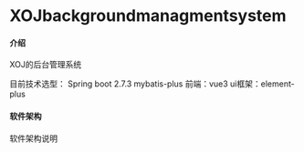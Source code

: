 # XOJbackgroundmanagmentsystem

#### 介绍
XOJ的后台管理系统

目前技术选型：
Spring boot 2.7.3
mybatis-plus
前端：vue3 
ui框架：element-plus

#### 软件架构
软件架构说明


